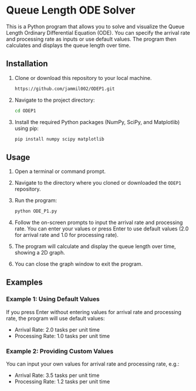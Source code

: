 # Queue Length ODE Solver

This is a Python program that allows you to solve and visualize the Queue Length Ordinary Differential Equation (ODE). You can specify the arrival rate and processing rate as inputs or use default values. The program then calculates and displays the queue length over time.

## Installation

1. Clone or download this repository to your local machine.

    ```bash
	https://github.com/jammil002/ODEP1.git
    ```

2. Navigate to the project directory:

    ```bash
    cd ODEP1
    ```

3. Install the required Python packages (NumPy, SciPy, and Matplotlib) using pip:

    ```bash
    pip install numpy scipy matplotlib
    ```

## Usage

1. Open a terminal or command prompt.

2. Navigate to the directory where you cloned or downloaded the `ODEP1` repository.

3. Run the program:

    ```bash
    python ODE_P1.py
    ```

4. Follow the on-screen prompts to input the arrival rate and processing rate. You can enter your values or press Enter to use default values (2.0 for arrival rate and 1.0 for processing rate).

5. The program will calculate and display the queue length over time, showing a 2D graph.

6. You can close the graph window to exit the program.

## Examples

### Example 1: Using Default Values

If you press Enter without entering values for arrival rate and processing rate, the program will use default values:

- Arrival Rate: 2.0 tasks per unit time
- Processing Rate: 1.0 tasks per unit time

### Example 2: Providing Custom Values

You can input your own values for arrival rate and processing rate, e.g.:

- Arrival Rate: 3.5 tasks per unit time
- Processing Rate: 1.2 tasks per unit time


